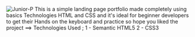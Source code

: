 ![Junior-P](https://github.com/rachpro1234/Junior-portfolio-Landing-Page/assets/108005388/602710dd-a8d0-4964-8045-e8b85c2c1d37)
This is a simple landing page portfolio made completely using basics Technologies HTML and CSS and it's ideal for beginner developers to get their Hands on the keyboard and practice so hope you liked the project
==> Technologies Used ; 
 1 - Semantic HTML5 
 2 - CSS3 
 
